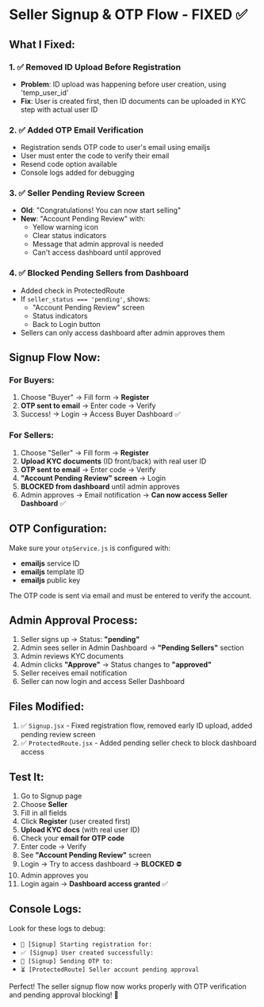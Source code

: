 # Seller Signup & OTP Flow - FIXED ✅

## What I Fixed:

### 1. ✅ Removed ID Upload Before Registration
- **Problem**: ID upload was happening before user creation, using 'temp_user_id'
- **Fix**: User is created first, then ID documents can be uploaded in KYC step with actual user ID

### 2. ✅ Added OTP Email Verification
- Registration sends OTP code to user's email using emailjs
- User must enter the code to verify their email
- Resend code option available
- Console logs added for debugging

### 3. ✅ Seller Pending Review Screen
- **Old**: "Congratulations! You can now start selling"
- **New**: "Account Pending Review" with:
  - Yellow warning icon
  - Clear status indicators
  - Message that admin approval is needed
  - Can't access dashboard until approved

### 4. ✅ Blocked Pending Sellers from Dashboard
- Added check in ProtectedRoute
- If `seller_status === 'pending'`, shows:
  - "Account Pending Review" screen
  - Status indicators
  - Back to Login button
- Sellers can only access dashboard after admin approves them

## Signup Flow Now:

### For Buyers:
1. Choose "Buyer" → Fill form → **Register**
2. **OTP sent to email** → Enter code → Verify
3. Success! → Login → Access Buyer Dashboard ✅

### For Sellers:
1. Choose "Seller" → Fill form → **Register**  
2. **Upload KYC documents** (ID front/back) with real user ID
3. **OTP sent to email** → Enter code → Verify
4. **"Account Pending Review" screen** → Login
5. **BLOCKED from dashboard** until admin approves
6. Admin approves → Email notification → **Can now access Seller Dashboard** ✅

## OTP Configuration:

Make sure your `otpService.js` is configured with:
- **emailjs** service ID
- **emailjs** template ID  
- **emailjs** public key

The OTP code is sent via email and must be entered to verify the account.

## Admin Approval Process:

1. Seller signs up → Status: **"pending"**
2. Admin sees seller in Admin Dashboard → **"Pending Sellers"** section
3. Admin reviews KYC documents
4. Admin clicks **"Approve"** → Status changes to **"approved"**
5. Seller receives email notification
6. Seller can now login and access Seller Dashboard

## Files Modified:

1. ✅ `Signup.jsx` - Fixed registration flow, removed early ID upload, added pending review screen
2. ✅ `ProtectedRoute.jsx` - Added pending seller check to block dashboard access

## Test It:

1. Go to Signup page
2. Choose **Seller**
3. Fill in all fields
4. Click **Register** (user created first)
5. **Upload KYC docs** (with real user ID)
6. Check your **email for OTP code**
7. Enter code → Verify
8. See **"Account Pending Review"** screen
9. Login → Try to access dashboard → **BLOCKED** ⛔
10. Admin approves you
11. Login again → **Dashboard access granted** ✅

## Console Logs:

Look for these logs to debug:
- `📝 [Signup] Starting registration for:`
- `✅ [Signup] User created successfully:`
- `📧 [Signup] Sending OTP to:`
- `⏳ [ProtectedRoute] Seller account pending approval`

Perfect! The seller signup flow now works properly with OTP verification and pending approval blocking! 🎉
